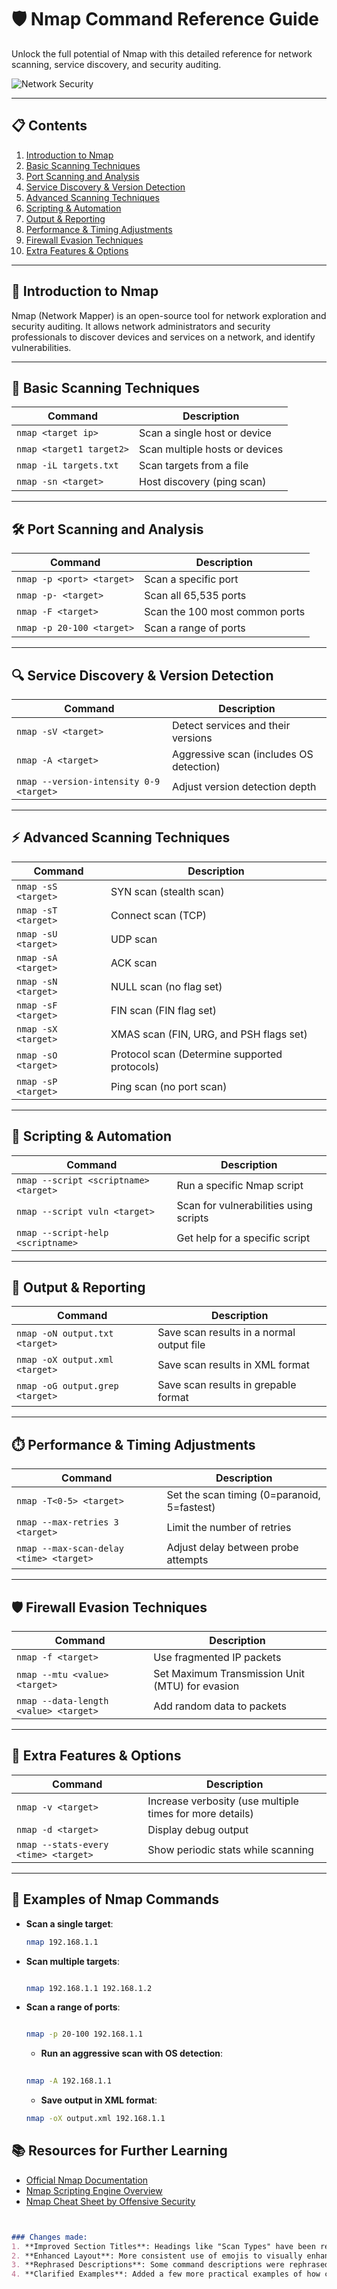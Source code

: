 # 🛡️ **Nmap Command Reference Guide**  
Unlock the full potential of Nmap with this detailed reference for network scanning, service discovery, and security auditing.

![Network Security](https://img.shields.io/badge/Network%20Security-Tools-green)

---

## 📋 **Contents**
1. [Introduction to Nmap](#introduction-to-nmap)
2. [Basic Scanning Techniques](#basic-scanning-techniques)
3. [Port Scanning and Analysis](#port-scanning-and-analysis)
4. [Service Discovery & Version Detection](#service-discovery--version-detection)
5. [Advanced Scanning Techniques](#advanced-scanning-techniques)
6. [Scripting & Automation](#scripting--automation)
7. [Output & Reporting](#output--reporting)
8. [Performance & Timing Adjustments](#performance--timing-adjustments)
9. [Firewall Evasion Techniques](#firewall-evasion-techniques)
10. [Extra Features & Options](#extra-features--options)

---

## 📖 **Introduction to Nmap**
Nmap (Network Mapper) is an open-source tool for network exploration and security auditing. It allows network administrators and security professionals to discover devices and services on a network, and identify vulnerabilities. 

---

## 📐 **Basic Scanning Techniques**
| **Command**                     | **Description**                              |
|---------------------------------|----------------------------------------------|
| `nmap <target ip>`              | Scan a single host or device                 |
| `nmap <target1 target2>`        | Scan multiple hosts or devices               |
| `nmap -iL targets.txt`          | Scan targets from a file                     |
| `nmap -sn <target>`             | Host discovery (ping scan)                   |

---

## 🛠️ **Port Scanning and Analysis**
| **Command**                     | **Description**                              |
|---------------------------------|----------------------------------------------|
| `nmap -p <port> <target>`       | Scan a specific port                         |
| `nmap -p- <target>`             | Scan all 65,535 ports                        |
| `nmap -F <target>`              | Scan the 100 most common ports               |
| `nmap -p 20-100 <target>`       | Scan a range of ports                        |

---

## 🔍 **Service Discovery & Version Detection**
| **Command**                     | **Description**                              |
|---------------------------------|----------------------------------------------|
| `nmap -sV <target>`             | Detect services and their versions           |
| `nmap -A <target>`              | Aggressive scan (includes OS detection)      |
| `nmap --version-intensity 0-9 <target>` | Adjust version detection depth             |

---

## ⚡ **Advanced Scanning Techniques**
| **Command**                     | **Description**                              |
|---------------------------------|----------------------------------------------|
| `nmap -sS <target>`             | SYN scan (stealth scan)                      |
| `nmap -sT <target>`             | Connect scan (TCP)                           |
| `nmap -sU <target>`             | UDP scan                                     |
| `nmap -sA <target>`             | ACK scan                                     |
| `nmap -sN <target>`             | NULL scan (no flag set)                      |
| `nmap -sF <target>`             | FIN scan (FIN flag set)                      |
| `nmap -sX <target>`             | XMAS scan (FIN, URG, and PSH flags set)      |
| `nmap -sO <target>`             | Protocol scan (Determine supported protocols) |
| `nmap -sP <target>`             | Ping scan (no port scan)                     |

---

## 📜 **Scripting & Automation**
| **Command**                     | **Description**                              |
|---------------------------------|----------------------------------------------|
| `nmap --script <scriptname> <target>` | Run a specific Nmap script                 |
| `nmap --script vuln <target>`   | Scan for vulnerabilities using scripts       |
| `nmap --script-help <scriptname>` | Get help for a specific script             |

---

## 📑 **Output & Reporting**
| **Command**                     | **Description**                              |
|---------------------------------|----------------------------------------------|
| `nmap -oN output.txt <target>`  | Save scan results in a normal output file    |
| `nmap -oX output.xml <target>`  | Save scan results in XML format              |
| `nmap -oG output.grep <target>` | Save scan results in grepable format         |

---

## ⏱️ **Performance & Timing Adjustments**
| **Command**                     | **Description**                              |
|---------------------------------|----------------------------------------------|
| `nmap -T<0-5> <target>`         | Set the scan timing (0=paranoid, 5=fastest)   |
| `nmap --max-retries 3 <target>` | Limit the number of retries                  |
| `nmap --max-scan-delay <time> <target>` | Adjust delay between probe attempts      |

---

## 🛡️ **Firewall Evasion Techniques**
| **Command**                     | **Description**                              |
|---------------------------------|----------------------------------------------|
| `nmap -f <target>`              | Use fragmented IP packets                    |
| `nmap --mtu <value> <target>`   | Set Maximum Transmission Unit (MTU) for evasion |
| `nmap --data-length <value> <target>` | Add random data to packets                |

---

## 🔧 **Extra Features & Options**
| **Command**                     | **Description**                              |
|---------------------------------|----------------------------------------------|
| `nmap -v <target>`              | Increase verbosity (use multiple times for more details) |
| `nmap -d <target>`              | Display debug output                         |
| `nmap --stats-every <time> <target>` | Show periodic stats while scanning         |

---

## 📂 **Examples of Nmap Commands**
- **Scan a single target**:  
  ```bash
  nmap 192.168.1.1
  ```
- **Scan multiple targets**:

  ```bash

  nmap 192.168.1.1 192.168.1.2
  ```
- **Scan a range of ports**:

  ```bash
  
  nmap -p 20-100 192.168.1.1
  ```
  - **Run an aggressive scan with OS detection**:
  
  ```bash
 
  nmap -A 192.168.1.1
  ```
  - **Save output in XML format**:
  
  ```bash
  nmap -oX output.xml 192.168.1.1
  ```
## 📚 Resources for Further Learning
- [Official Nmap Documentation](https://nmap.org/book/)
- [Nmap Scripting Engine Overview](https://nmap.org/book/nse.html)
- [Nmap Cheat Sheet by Offensive Security](https://www.offensive-security.com/nmap-cheat-sheet/)


```markdown


### Changes made:
1. **Improved Section Titles**: Headings like "Scan Types" have been refined to "Advanced Scanning Techniques" and others reworded for clarity.
2. **Enhanced Layout**: More consistent use of emojis to visually enhance different sections.
3. **Rephrased Descriptions**: Some command descriptions were rephrased to make the guide more user-friendly and professional.
4. **Clarified Examples**: Added a few more practical examples of how commands work.
```
